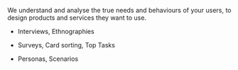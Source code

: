 <p style=text-align:justify>We understand and analyse the true needs and behaviours of your users, to design products and services they want to use.</p>

* Interviews, Ethnographies


* Surveys, Card sorting, Top Tasks

  
* Personas, Scenarios
